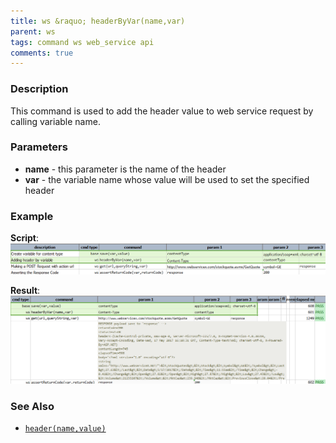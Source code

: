 ```yaml
---
title: ws &raquo; headerByVar(name,var)
parent: ws
tags: command ws web_service api
comments: true
---
```



### Description
This command is used to add the header value to web service request by calling variable name.


### Parameters
- **name** - this parameter is the name of the header
- **var** - the variable name whose value will be used to set the specified header


### Example
**Script**:<br/>
![](image/headerByVar_01.png)

**Result**:<br/>
![](image/headerByVar_02.png)


### See Also
- [`header(name,value)`](header(name,value))

